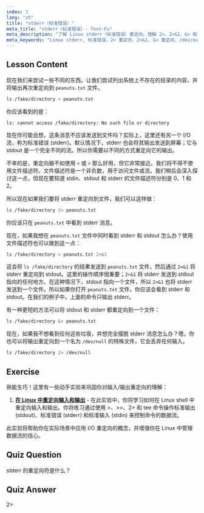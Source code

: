 ```yaml
---
index: 3
lang: "zh"
title: "stderr（标准错误）"
meta_title: "stderr（标准错误）- Text-Fu"
meta_description: "了解 Linux stderr（标准错误）重定向。理解 2>、2>&1、&> 和 /dev/null 在 Bash 中处理错误。提高你的 Linux 命令行技能！"
meta_keywords: "Linux stderr, 标准错误，2> 重定向，2>&1, &> 重定向，/dev/null, Bash 错误处理，Linux 教程，Linux 初学者"
---
```


## Lesson Content

现在我们来尝试一些不同的东西。让我们尝试列出系统上不存在的目录的内容，并将输出再次重定向到 `peanuts.txt` 文件。

```bash
ls /fake/directory > peanuts.txt
```

你应该看到的是：

```plaintext
ls: cannot access /fake/directory: No such file or directory
```

现在你可能会想，这条消息不应该发送到文件吗？实际上，这里还有另一个 I/O 流，称为标准错误 (stderr)。默认情况下，stderr 也会将其输出发送到屏幕；它与 stdout 是一个完全不同的流。所以你需要以不同的方式重定向它的输出。

不幸的是，重定向器不如使用 `<` 或 `>` 那么好用，但它非常接近。我们将不得不使用文件描述符。文件描述符是一个非负数，用于访问文件或流。我们稍后会深入探讨这一点，但现在要知道 stdin、stdout 和 stderr 的文件描述符分别是 0、1 和 2。

所以现在如果我们要将 stderr 重定向到文件，我们可以这样做：

```bash
ls /fake/directory 2> peanuts.txt
```

你应该只在 `peanuts.txt` 中看到 stderr 消息。

现在，如果我想在 `peanuts.txt` 文件中同时看到 stderr 和 stdout 怎么办？使用文件描述符也可以做到这一点：

```bash
ls /fake/directory > peanuts.txt 2>&1
```

这会将 `ls /fake/directory` 的结果发送到 `peanuts.txt` 文件，然后通过 `2>&1` 将 stderr 重定向到 stdout。这里的操作顺序很重要；`2>&1` 将 stderr 发送到 stdout 指向的任何地方。在这种情况下，stdout 指向一个文件，所以 `2>&1` 也将 stderr 发送到一个文件。所以如果你打开 `peanuts.txt` 文件，你应该会看到 stderr 和 stdout。在我们的例子中，上面的命令只输出 stderr。

有一种更短的方法可以将 stdout 和 stderr 都重定向到一个文件：

```bash
ls /fake/directory &> peanuts.txt
```

现在，如果我不想看到任何这些垃圾，并想完全摆脱 stderr 消息怎么办？嗯，你也可以将输出重定向到一个名为 `/dev/null` 的特殊文件，它会丢弃任何输入。

```bash
ls /fake/directory 2> /dev/null
```

## Exercise

熟能生巧！这里有一些动手实验来巩固你对输入/输出重定向的理解：

1. **[在 Linux 中重定向输入和输出](https://labex.io/zh/labs/comptia-redirecting-input-and-output-in-linux-590840)** - 在此实验中，你将学习如何在 Linux shell 中重定向输入和输出。你将练习通过使用 >、>>、2> 和 tee 命令操作标准输出 (stdout)、标准错误 (stderr) 和标准输入 (stdin) 来控制命令的数据流。

此实验将帮助你在实际场景中应用 I/O 重定向的概念，并增强你在 Linux 中管理数据流的信心。

## Quiz Question

stderr 的重定向符是什么？

## Quiz Answer

2>
